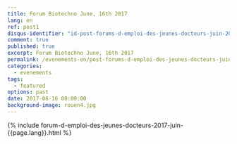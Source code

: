 ```yaml
---
title: Forum Biotechno June, 16th 2017 
lang: en
ref: post1
disqus-identifier: "id-post-forums-d-emploi-des-jeunes-docteurs-juin-2017-2017-06-16-34346104477102657-0387345849373113-4072061685701569"
comment: true
published: true
excerpt: Forum Biotechno June, 16th 2017 
permalink: /evenements-en/post-forums-d-emploi-des-jeunes-docteurs-juin-2017-en/
categories:
  - evenements
tags:
  - featured
options: past
date: 2017-06-16 00:00:00
background-image: rouen4.jpg
---
```


{% include forum-d-emploi-des-jeunes-docteurs-2017-juin-{{page.lang}}.html %}